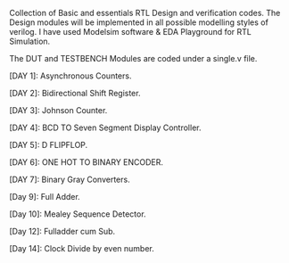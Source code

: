 Collection of Basic and essentials RTL Design and verification codes.
The Design modules will be implemented in all possible modelling styles of verilog.
I have used Modelsim software & EDA Playground for RTL Simulation.



The DUT and TESTBENCH Modules are coded under a single.v file.

[DAY 1]: Asynchronous Counters.

[DAY 2]: Bidirectional Shift Register.

[DAY 3]: Johnson Counter.

[DAY 4]: BCD TO Seven Segment Display Controller.

[DAY 5]: D FLIPFLOP.

[DAY 6]: ONE HOT TO BINARY ENCODER.

[DAY 7]: Binary Gray Converters.

[DAY 8]: Ringcounter.

[Day 9]:  Full Adder.

[Day 10]: Mealey Sequence Detector.

[Day 11]:  Decoder.

[Day 12]: Fulladder cum Sub.

[Day 13]: Mod-N-Counters.

[Day 14]: Clock Divide by even number.

